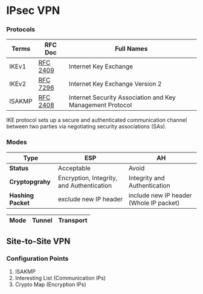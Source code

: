 # IPsec VPN

### Protocols
Terms | RFC Doc | Full Names |
------|---------|------------|
IKEv1 | [RFC 2409](https://datatracker.ietf.org/doc/html/rfc2409) | Internet Key Exchange |
IKEv2 | [RFC 7296](https://datatracker.ietf.org/doc/html/rfc7296) | Internet Key Exchange Version 2 |
ISAKMP| [RFC 2408](https://datatracker.ietf.org/doc/html/rfc2408) | Internet Security Association and Key Management Protocol |

IKE protocol sets up a secure and authenticated communication channel between two parties via negotiating security associations (SAs).  
 
### Modes
Type | ESP | AH |
-----|-----|----|
**Status** | Acceptable | Avoid |
**Cryptopgrahy** | Encryption, Integrity, and Authentication | Integrity and Authentication |
**Hashing Packet** | exclude new IP header | include new IP header (Whole IP packet) |

Mode | Tunnel | Transport |
-----|--------|-----------|

</p>

## Site-to-Site VPN
### Configuration Points
1. ISAKMP
2. Interesting List (Communication IPs)
3. Crypto Map (Encryption IPs)


